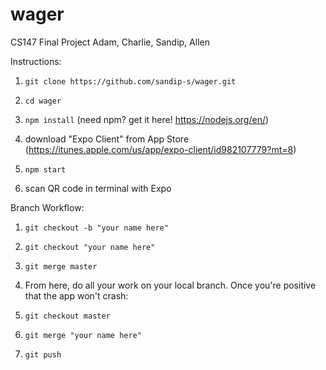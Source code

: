# wager
CS147 Final Project
Adam, Charlie, Sandip, Allen

Instructions:

1) `git clone https://github.com/sandip-s/wager.git`

2) `cd wager`

3) `npm install` (need npm? get it here! https://nodejs.org/en/)

4) download "Expo Client" from App Store (https://itunes.apple.com/us/app/expo-client/id982107779?mt=8)

5) `npm start`

6) scan QR code in terminal with Expo

Branch Workflow:

1) `git checkout -b "your name here"`

2) `git checkout "your name here"`

3) `git merge master`

4) From here, do all your work on your local branch. Once you're positive that the app won't crash:

5) `git checkout master`

6) `git merge "your name here"`

7) `git push`
